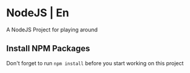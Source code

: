 # NodeJS | En
A NodeJS Project for playing around

## Install NPM Packages
Don't forget to run `npm install` before you start working on this project
